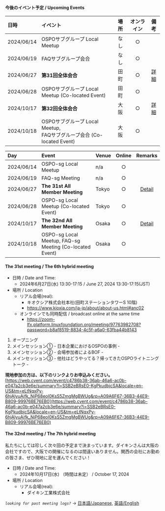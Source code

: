 #### 今後のイベント予定 / Upcoming Events  
|日時|イベント|場所|オンライン|備考|  
|:--|:--|:--|:--:|:--:|  
|2024/06/14|OSPOサブグループ Local Meetup|なし|○| |  
|2024/06/19|FAQサブグループ会合|なし|○| |  
|2024/06/27|**第31回全体会合**|田町|○|[詳細](#the-31st-meeting--the-6th-hybrid-meeting)|  
|2024/06/28|OSPOサブグループ Local Meetup (Co-located Event)|田町|○| |  
|2024/10/17|**第32回全体会合**|大阪|○|[詳細](#the-32nd-meeting--the-7th-hybrid-meeting)|  
|2024/10/18|OSPOサブグループ Local Meetup, <br> FAQサブグループ会合 (Co-located Event)|大阪|○| |  

|Day|Event|Venue|Online|Remarks|  
|:--|:--|:--|:--:|:--:|  
|2024/06/14|OSPO-sg Local Meetup|n/a|○| |  
|2024/06/19|FAQ-sg Meeting|n/a|○| |  
|2024/06/27|**The 31st All Member Meeting**|Tokyo|○|[Detail](#the-31st-meeting--the-6th-hybrid-meeting)|  
|2024/06/28|OSPO-sg Local Meetup (Co-located Event)|Tokyo|○| |  
|2024/10/17|**The 32nd All Member Meeting**|Osaka|○|[Detail](#the-32nd-meeting--the-7th-hybrid-meeting)|  
|2024/10/18|OSPO-sg Local Meetup, FAQ-sg Meeting (Co-located Event)|Osaka|○| |  

#### The 31st meeting / The 6th hybrid meeting

- 日時 / Date and Time:
  - 2024年6月27日(水) 13:30-17:15 / June 27, 2024 13:30-17:15(JST)
- 場所 / Location
  - リアル会場(real):
    - キオクシア株式会社本社(田町ステーションタワーS 10階)
    - https://www.kioxia.com/ja-jp/about/about-us.html#anc02
  - オンラインでも同時配信 / broadcast online at the same time
    - https://zoom-lfx.platform.linuxfoundation.org/meeting/97763982708?password=b8af8519-8834-4c5f-a6a0-63fba44b8143

1. オープニング
2. メインセッション① - 日本企業におけるOSPOの事例 -
3. メインセッション② - 会場参加者によるBOF -
4. メインセッション③ - 他社はどうやってる？帰ってきたOSPOライトニングトーク -

**現地参加の方は、以下のリンクよりお申込みください。**
[https://web.cvent.com/event/c4786b38-36ab-46a6-ac0b-e047a2cb3e6e/summary?i=SSB2eBRsE0-KgPkudbjcSA&locale=en-US&tm=eLtNqxPy-6hjAlyuAifk_NjP68eol0KsS5ZmgMgBWUg&rp=A09A6F67-36B3-44E9-B809-99976BE76EB0](https://web.cvent.com/event/c4786b38-36ab-46a6-ac0b-e047a2cb3e6e/summary?i=SSB2eBRsE0-KgPkudbjcSA&locale=en-US&tm=eLtNqxPy-6hjAlyuAifk_NjP68eol0KsS5ZmgMgBWUg&rp=A09A6F67-36B3-44E9-B809-99976BE76EB0)

#### The 32nd meeting / The 7th hybrid meeting

私たちにしては珍しく次々回の予定まで決まっています。ダイキンさんは大阪の会社ですので、大阪での開催になるのは間違いありません。関西の会社にお勤めの皆さま、ぜひ現地に足を運んでください！

- 日時 / Date and Time:
  - 2024年10月17日(水) （時間は未定） / October 17, 2024
- 場所 / Location
  - リアル会場(real):
    - ダイキン工業株式会社

*`looking for past meeting logs?`* → [日本語/Japanese](https://openchain-project.github.io/OpenChain-JWG/meeting-minutes.html), [英語/English](https://openchain-project.github.io/OpenChain-JWG/meeting-minutes_en.html)  
